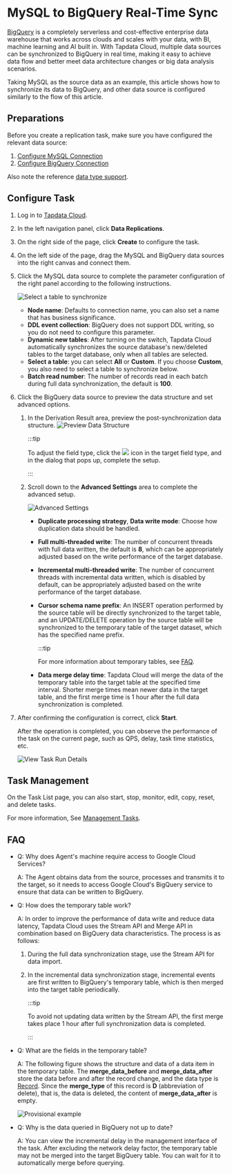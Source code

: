 # MySQL to BigQuery Real-Time Sync

[BigQuery](https://cloud.google.com/bigquery/docs?hl=zh-cn) is a completely serverless and cost-effective enterprise data warehouse that works across clouds and scales with your data, with BI, machine learning and AI built in. With Tapdata Cloud, multiple data sources can be synchronized to BigQuery in real time, making it easy to achieve data flow and better meet data architecture changes or big data analysis scenarios.

Taking MySQL as the source data as an example, this article shows how to synchronize its data to BigQuery, and other data source is configured similarly to the flow of this article.

## Preparations

Before you create a replication task, make sure you have configured the relevant data source:

1. [Configure MySQL Connection](../user-guide/connect-database/certified/connect-mysql.md)
2. [Configure BigQuery Connection](../user-guide/connect-database/beta/connect-bigquery.md)

Also note the reference [data type support](../user-guide/no-supported-data-type.md).

## Configure Task

1. Log in to [Tapdata Cloud](https://cloud.tapdata.net/console/v3/).

2. In the left navigation panel, click **Data Replications**.

3. On the right side of the page, click **Create** to configure the task.

4. On the left side of the page, drag the MySQL and BigQuery data sources into the right canvas and connect them.

5. Click the MySQL data source to complete the parameter configuration of the right panel according to the following instructions.

   ![Select a table to synchronize](../images/mysql_to_bigquery_source_en.png)

   - **Node name**: Defaults to connection name, you can also set a name that has business significance.
   - **DDL event collection**: BigQuery does not support DDL writing, so you do not need to configure this parameter.
   - **Dynamic new tables**: After turning on the switch, Tapdata Cloud automatically synchronizes the source database's new/deleted tables to the target database, only when all tables are selected.
   - **Select a table**: you can select **All** or **Custom**. If you choose **Custom**, you also need to select a table to synchronize below.
   - **Batch read number**: The number of records read in each batch during full data synchronization, the default is **100**.

6. Click the BigQuery data source to preview the data structure and set advanced options.

   1. In the Derivation Result area, preview the post-synchronization data structure. ![Preview Data Structure](../images/mysql_to_bigquery_target_en.png)

      :::tip

      To adjust the field type, click the ![](../images/down_arrow.png) icon in the target field type, and in the dialog that pops up, complete the setup.

      :::

   2. Scroll down to the **Advanced Settings** area to complete the advanced setup.

      ![Advanced Settings](../images/mysql_to_bigquery_settings_en.png)

      - **Duplicate processing strategy**, **Data write mode**: Choose how duplication data should be handled.

      - **Full multi-threaded write**: The number of concurrent threads with full data written, the default is **8**, which can be appropriately adjusted based on the write performance of the target database.

      - **Incremental multi-threaded write**: The number of concurrent threads with incremental data written, which is disabled by default, can be appropriately adjusted based on the write performance of the target database.

      - **Cursor schema name prefix**: An INSERT operation performed by the source table will be directly synchronized to the target table, and an UPDATE/DELETE operation by the source table will be synchronized to the temporary table of the target dataset, which has the specified name prefix.

         :::tip

         For more information about temporary tables, see [FAQ](#faq).

      - **Data merge delay time**: Tapdata Cloud will merge the data of the temporary table into the target table at the specified time interval. Shorter merge times mean newer data in the target table, and the first merge time is 1 hour after the full data synchronization is completed.

7. After confirming the configuration is correct, click **Start**.

   After the operation is completed, you can observe the performance of the task on the current page, such as QPS, delay, task time statistics, etc.

   ![View Task Run Details](../images/mysql_to_bigquery_monitor_en.png)

## Task Management

On the Task List page, you can also start, stop, monitor, edit, copy, reset, and delete tasks.

For more information, See [Management Tasks](../user-guide/copy-data/manage-task.md).



## <span id="faq"> FAQ</span>

* Q: Why does Agent's machine require access to Google Cloud Services?

   A: The Agent obtains data from the source, processes and transmits it to the target, so it needs to access Google Cloud's BigQuery service to ensure that data can be written to BigQuery.

* Q: How does the temporary table work?

   A: In order to improve the performance of data write and reduce data latency, Tapdata Cloud uses the Stream API and Merge API in combination based on BigQuery data characteristics. The process is as follows:

   1. During the full data synchronization stage, use the Stream API for data import.

   2. In the incremental data synchronization stage, incremental events are first written to BigQuery's temporary table, which is then merged into the target table periodically.

      :::tip

      To avoid not updating data written by the Stream API, the first merge takes place 1 hour after full synchronization data is completed.

      :::

* Q: What are the fields in the temporary table?

   A: The following figure shows the structure and data of a data item in the temporary table. The **merge_data_before** and **merge_data_after** store the data before and after the record change, and the data type is [Record](https://cloud.google.com/bigquery/docs/nested-repeated). Since the **merge_type** of this record is **D** (abbreviation of delete), that is, the data is deleted, the content of **merge_data_after** is empty.

   ![Provisional example](../images/temp_table_demo.png)

* Q: Why is the data queried in BigQuery not up to date?

   A: You can view the incremental delay in the management interface of the task. After excluding the network delay factor, the temporary table may not be merged into the target BigQuery table. You can wait for it to automatically merge before querying.

